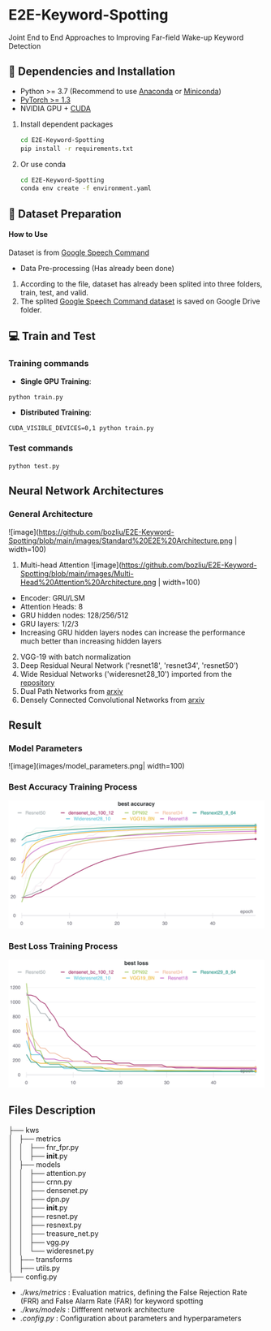 # E2E-Keyword-Spotting

Joint End to End Approaches to Improving Far-field Wake-up Keyword Detection

## :wrench: Dependencies and Installation

- Python >= 3.7 (Recommend to use [Anaconda](https://www.anaconda.com/download/#linux) or [Miniconda](https://docs.conda.io/en/latest/miniconda.html))
- [PyTorch >= 1.3](https://pytorch.org/)
- NVIDIA GPU + [CUDA](https://developer.nvidia.com/cuda-downloads)


1. Install dependent packages

    ```bash
    cd E2E-Keyword-Spotting
    pip install -r requirements.txt
    ```
2. Or use conda 
    ```bash
    cd E2E-Keyword-Spotting
    conda env create -f environment.yaml
    ```

## :turtle: Dataset Preparation

#### How to Use
Dataset is from [Google Speech Command](./basicsr/data/paired_image_dataset.py) 
* Data Pre-processing (Has already been done)
1. According to the file, dataset has already been splited into three folders, train, test, and valid. 
1. The splited [Google Speech Command dataset](https://drive.google.com/file/d/1InqR8n7l5Qj6voJREpcjHYWHVTKG-BbB/view?usp=sharing) is saved on Google Drive folder. 
    
## :computer: Train and Test
### Training commands
- **Single GPU Training**: 
```
python train.py
```
- **Distributed Training**: 
```
CUDA_VISIBLE_DEVICES=0,1 python train.py
```
### Test commands
```
python test.py 
```
## Neural Network Architectures
### General Architecture
![image](https://github.com/bozliu/E2E-Keyword-Spotting/blob/main/images/Standard%20E2E%20Architecture.png | width=100)


1. Multi-head Attention
![image](https://github.com/bozliu/E2E-Keyword-Spotting/blob/main/images/Multi-Head%20Attention%20Architecture.png | width=100)
* Encoder: GRU/LSM 
* Attention Heads: 8
* GRU hidden nodes: 128/256/512
* GRU layers: 1/2/3
* Increasing GRU hidden layers nodes can increase the performance much better than increasing hidden layers 

2. VGG-19 with batch normalization
3. Deep Residual Neural Network ('resnet18', 'resnet34', 'resnet50') 
4. Wide Residual Networks ('wideresnet28_10') imported from the [repository](https://github.com/xternalz/WideResNet-pytorch/blob/master/wideresnet.py)
5. Dual Path Networks from [arxiv](https://arxiv.org/abs/1707.01629) 
6. Densely Connected Convolutional Networks from [arxiv](https://arxiv.org/abs/1608.06993)

## Result

### Model Parameters 
![image](images/model_parameters.png| width=100)

### Best Accuracy Training Process
![image](https://github.com/bozliu/E2E-Keyword-Spotting/blob/main/images/best%20accuracy.png)

### Best Loss Training Process
![image](https://github.com/bozliu/E2E-Keyword-Spotting/blob/main/images/best%20loss.png)

## Files Description  
├── kws   
│   ├── metrics    
│   │   ├── fnr_fpr.py  
│   │   ├── __init__.py  
│   ├── models   
│   │   ├── attention.py  
│   │   ├── crnn.py  
│   │   ├── densenet.py  
│   │   ├── dpn.py  
│   │   ├── __init__.py  
│   │   ├── resnet.py   
│   │   ├── resnext.py  
│   │   ├── treasure_net.py  
│   │   ├── vgg.py  
│   │   └── wideresnet.py  
│   ├── transforms  
│   ├── utils.py  
├── config.py  

* *./kws/metrics* : Evaluation matrics, defining the False Rejection Rate (FRR) and False Alarm Rate (FAR) for keyword spotting
* *./kws/models* : Diffferent network architecture 
* *.config.py* : Configuration about parameters and hyperparameters

